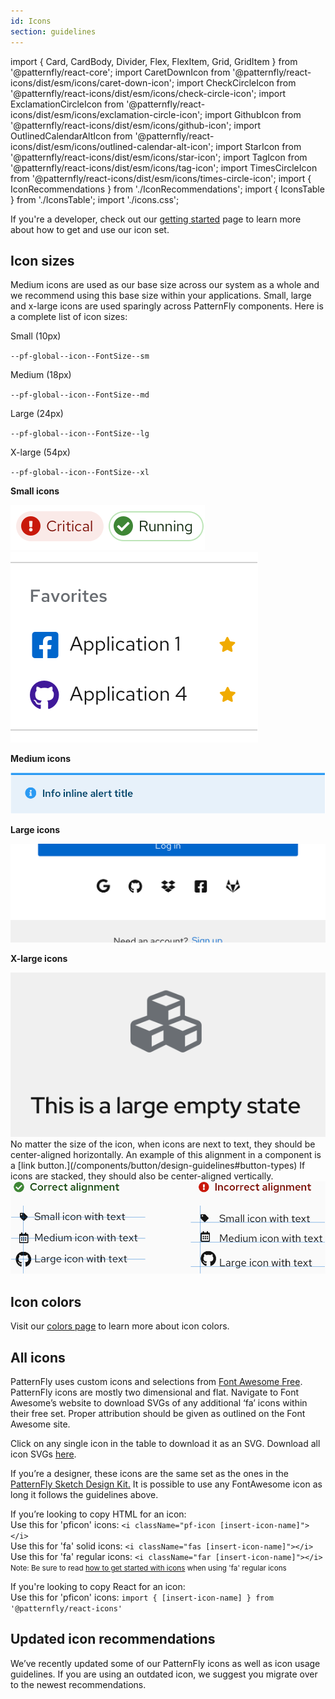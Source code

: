 ```yaml
---
id: Icons
section: guidelines
---
```

import { Card, CardBody, Divider, Flex, FlexItem, Grid, GridItem } from '@patternfly/react-core';
import CaretDownIcon from '@patternfly/react-icons/dist/esm/icons/caret-down-icon';
import CheckCircleIcon from '@patternfly/react-icons/dist/esm/icons/check-circle-icon';
import ExclamationCircleIcon from '@patternfly/react-icons/dist/esm/icons/exclamation-circle-icon';
import GithubIcon from '@patternfly/react-icons/dist/esm/icons/github-icon';
import OutlinedCalendarAltIcon from '@patternfly/react-icons/dist/esm/icons/outlined-calendar-alt-icon';
import StarIcon from '@patternfly/react-icons/dist/esm/icons/star-icon';
import TagIcon from '@patternfly/react-icons/dist/esm/icons/tag-icon';
import TimesCircleIcon from '@patternfly/react-icons/dist/esm/icons/times-circle-icon';
import { IconRecommendations } from './IconRecommendations';
import { IconsTable } from './IconsTable';
import './icons.css';

If you're a developer, check out our [getting started](/get-started/develop#using-styles) page to learn more about how to get and use our icon set.

## Icon sizes
<Grid gutter="md">
  <GridItem xl={6} lg={12} className="ws-icons-gridtext">
    <p>
      Medium icons are used as our base size across our system as a whole and we recommend using this base size within your applications. Small, large and x-large icons are used sparingly across PatternFly components. Here is a complete list of icon sizes:
    </p>
    <Flex className="ws-icon-sizes ws-icon-sizes-sm" alignItems={{ default: 'alignItemsFlexStart' }}>
      <FlexItem className="ws-icon-size">
        <CheckCircleIcon size="sm" />
      </FlexItem>
      <FlexItem>
        <p>Small (10px)</p>
        <code>--pf-global--icon--FontSize--sm</code>
      </FlexItem>
    </Flex>
    <Flex className="ws-icon-sizes ws-icon-sizes-md" alignItems={{ default: 'alignItemsFlexStart' }}>
      <FlexItem className="ws-icon-size">
        <CheckCircleIcon size="md" />
      </FlexItem>
      <FlexItem>
        <p>Medium (18px)</p>
        <code>--pf-global--icon--FontSize--md</code>
      </FlexItem>
    </Flex>
    <Flex className="ws-icon-sizes ws-icon-sizes-lg" alignItems={{ default: 'alignItemsFlexStart' }}>
      <FlexItem className="ws-icon-size">
        <CheckCircleIcon size="lg" />
      </FlexItem>
      <FlexItem>
        <p>Large (24px)</p>
        <code>--pf-global--icon--FontSize--lg</code>
      </FlexItem>
    </Flex>
    <Flex className="ws-icon-sizes ws-icon-sizes-xl" alignItems={{ default: 'alignItemsFlexStart' }}>
      <FlexItem className="ws-icon-size">
        <CheckCircleIcon size="xl" />
      </FlexItem>
      <FlexItem>
        <p>X-large (54px)</p>
        <code>--pf-global--icon--FontSize--xl</code>
      </FlexItem>
    </Flex>
  </GridItem>
  <GridItem xl={5} xlOffset={7} lg={12} xlRowSpan={2} >
    <Card className="ws-icon-size-examples">
      <CardBody>
        <p><b>Small icons</b></p>
        <Flex alignItems={{ default: 'alignItemsFlexStart' }}>
          <FlexItem>
            <img src="./sm-icons-1.png" alt="Small icons" className="ws-sm-icons ws-sm-icons-1" />
          </FlexItem>
          <FlexItem grow={{ default: 'grow' }}>
            <img src="./sm-icons-2.png" alt="Small icons" className="ws-sm-icons ws-sm-icons-2" />
          </FlexItem>
        </Flex>
        <p><b>Medium icons</b></p>
        <img src="./md-icons.png" alt="Medium icons" className="ws-md-icons" />
        <p><b>Large icons</b></p>
        <img src="./lg-icons.png" alt="Large icons" className="ws-lg-icons" />
        <p><b>X-large icons</b></p>
        <img src="./xl-icons.png" alt="Extra large icons" className="ws-xl-icons" />
      </CardBody>
    </Card>
  </GridItem>
  <GridItem xl={6} lg={12} className="ws-icons-gridtext ws-icons-alignment-section">
    No matter the size of the icon, when icons are next to text, they should be center-aligned horizontally. An example of this alignment in a component is a [link button.](/components/button/design-guidelines#button-types) If icons are stacked, they should also be center-aligned vertically.
    <div><img src="./icon_alignment.png" alt="Icon alignment" className="ws-icon-alignment" /></div>
  </GridItem>
</Grid>

<Divider className="ws-icons-divider" />

## Icon colors
Visit our [colors page](/guidelines/colors) to learn more about icon colors.

<Divider className="ws-icons-divider" />

## All icons
PatternFly uses custom icons and selections from <a href="https://fontawesome.com/icons?d=gallery&m=free">Font Awesome Free</a>. PatternFly icons are mostly two dimensional and flat. Navigate to Font Awesome’s website to download SVGs of any additional ‘fa’ icons within their free set. Proper attribution should be given as outlined on the Font Awesome site.

Click on any single icon in the table to download it as an SVG. Download all icon SVGs <a href="https://patternfly-org.s3.us-east-2.amazonaws.com/patternfly-icons.zip">here</a>.

If you’re a designer, these icons are the same set as the ones in the [PatternFly Sketch Design Kit.](/get-started/design) It is possible to use any FontAwesome icon as long it follows the guidelines above.

If you’re looking to copy HTML for an icon:<br/>
Use this for 'pficon' icons: `<i className="pf-icon [insert-icon-name]"></i>`<br />
Use this for 'fa' solid icons: `<i className="fas [insert-icon-name]"></i>`<br />
Use this for 'fa' regular icons: `<i className="far [insert-icon-name]"></i>`<br />
<small>Note: Be sure to read [how to get started with icons](/get-started/develop#using-styles) when using 'fa' regular icons</small>

If you're looking to copy React for an icon:<br />
Use this for 'pficon' icons: `import { [insert-icon-name] } from '@patternfly/react-icons'`

<IconsTable />

<Divider className="ws-icons-divider" />

## Updated icon recommendations
We’ve recently updated some of our PatternFly icons as well as icon usage guidelines. If you are using an outdated icon, we suggest you migrate over to the newest recommendations.

<IconRecommendations />
